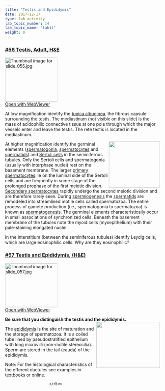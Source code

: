 ```yaml
---
title: "Testis and Epididymis"
date: 2017-12-17
type: lab_activity
lab_topic_number: 14
lab_topic_name: "lab14"
weight: 0
---
```

<div class="entrybody">
						<h3><u><b>#56 Testis, Adult, <span class="caps">H&amp;E</span></b></u></h3>

<div class="thumbnail"> <a href="http://virtualslides.cumc.columbia.edu/56.svs/view.apml?" target="_blank"><img alt="Thumbnail image for slide_056.jpg" src="http://histologylab.ccnmtl.columbia.edu/assets/images/slide_056-thumb-170x143-1518.jpg" width="170" height="143" class="mt-image-left"></a><br><a href="http://virtualslides.cumc.columbia.edu/56.svs/view.apml?" target="_blank">Open with WebViewer</a> </div>

<p>At low magnification identify the <u>tunica albuginea</u>, the fibrous capsule surrounding the testis. The mediastinum (not visible on this slide) is the mass of acidophilic connective tissue at one pole through which the major vessels enter and leave the testis.  The rete testis is located in the mediastinum.  </p>

<p><img src="http://histologylab.ccnmtl.columbia.edu/assets/images/56%20testis.jpg" style="width:166px; height:150px; float:right;">At higher magnification identify the germinal elements (<u>spermatogonia</u>, <u>spermatocytes</u> and <u>spermatids</u>) and <u>Sertoli cells</u> in the seminiferous tubules.  Only the Sertoli cells and spermatogonia (usually with interphase nuclei) rest on the basement membrane.  The larger <u>primary spermatocytes</u> lie on the luminal side of the Sertoli cells and are frequently in some stage of the prolonged prophase of the first meiotic division.  <u>Secondary spermatocytes</u> rapidly undergo the second meiotic division and are therefore rarely seen.  During <u>spermiogenesis</u> the <u>spermatids</u> are remodeled into streamlined motile cells called spermatozoa.  The entire process of gamete production (i.e., spermatogonia to spermatozoa) is known as <u>spermatogenesis</u>.  The germinal elements characteristically occur in small associations of synchronized cells.  Beneath the basement membrane of the tubules note the myoid cells (myoepithelium) with their pale-staining elongated nuclei. </p>

<p>In the interstitium (between the seminiferous tubules) identify Leydig cells, which are large eosinophilic cells.  Why are they eosinophilic?</p>

<h3><u><b>#57 Testis and Epididymis, (H&amp;E)</b></u></h3>

<div class="thumbnail"> <a href="http://virtualslides.cumc.columbia.edu/57.svs/view.apml?" target="_blank"><img alt="Thumbnail image for slide_057.jpg" src="http://histologylab.ccnmtl.columbia.edu/assets/images/slide_057-thumb-170x143-1521.jpg" width="170" height="143" class="mt-image-left"></a><br><a href="http://virtualslides.cumc.columbia.edu/57.svs/view.apml?" target="_blank">Open with WebViewer</a> </div>

<p><strong>Be sure that you distinguish the testis and the epididymis.</strong> <img src="http://histologylab.ccnmtl.columbia.edu/assets/images/57%20testis%20and%20epididimus.jpg" style="width:207px; height:150px; float:right;"></p>

<p>The <u>epididymis</u> is the site of maturation and the storage of spermatozoa.  It is a coiled tube lined by pseudostratified epithelium with long microvilli (non-motile stereocilia).  Sperm are stored in the tail (cauda) of the epididymis.</p>

<p>Note:  For the histological characteristics of the efferent ductules see examples in textbooks or online.</p>
						
						
						</div>
